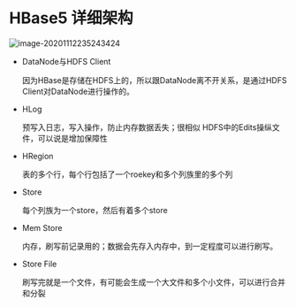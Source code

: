 # HBase5 详细架构

![image-20201112235243424](C:\Users\Auraros\AppData\Roaming\Typora\typora-user-images\image-20201112235243424.png)

- DataNode与HDFS Client

  因为HBase是存储在HDFS上的，所以跟DataNode离不开关系，是通过HDFS Client对DataNode进行操作的。

- HLog

  预写入日志，写入操作，防止内存数据丢失；很相似 HDFS中的Edits操纵文件，可以说是增加保障性

- HRegion 

  表的多个行，每个行包括了一个roekey和多个列族里的多个列

- Store

  每个列族为一个store，然后有着多个store

- Mem Store

  内存，刷写前记录用的；数据会先存入内存中，到一定程度可以进行刷写。

- Store File

  刷写完就是一个文件，有可能会生成一个大文件和多个小文件，可以进行合并和分裂